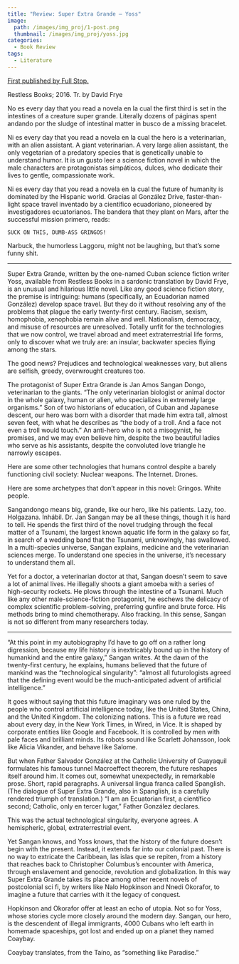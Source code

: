 ```yaml
---
title: "Review: Super Extra Grande – Yoss"
image: 
  path: /images/img_proj/1-post.png
  thumbnail: /images/img_proj/yoss.jpg
categories:
  - Book Review
tags:
  - Literature
---
```

[First published by Full Stop.](https://www.full-stop.net/2016/07/14/reviews/hannah-alpert-abrams/super-extra-grande-yoss/)

Restless Books; 2016. Tr. by David Frye

No es every day that you read a novela en la cual the first third is set in the intestines of a creature super grande. Literally dozens of páginas spent andando por the sludge of intestinal matter in busco de a missing bracelet.

Ni es every day that you read a novela en la cual the hero is a veterinarian, with an alien assistant. A giant veterinarian. A very large alien assistant, the only vegetarian of a predatory species that is genetically unable to understand humor. It is un gusto leer a science fiction novel in which the male characters are protagonistas simpáticos, dulces, who dedicate their lives to gentle, compassionate work.

Ni es every day that you read a novela en la cual the future of humanity is dominated by the Hispanic world. Gracias al González Drive, faster-than-light space travel inventado by a científico ecuadoriano, pioneered by investigadores ecuatorianos. The bandera that they plant on Mars, after the successful mission primero, reads:

    SUCK ON THIS, DUMB-ASS GRINGOS!

Narbuck, the humorless Laggoru, might not be laughing, but that’s some funny shit.

*****

Super Extra Grande, written by the one-named Cuban science fiction writer Yoss, available from Restless Books in a sardonic translation by David Frye, is an unusual and hilarious little novel. Like any good science fiction story, the premise is intriguing: humans (specifically, an Ecuadorian named González) develop space travel. But they do it without resolving any of the problems that plague the early twenty-first century. Racism, sexism, homophobia, xenophobia remain alive and well. Nationalism, democracy, and misuse of resources are unresolved. Totally unfit for the technologies that we now control, we travel abroad and meet extraterrestrial life forms, only to discover what we truly are: an insular, backwater species flying among the stars.

The good news? Prejudices and technological weaknesses vary, but aliens are selfish, greedy, overwrought creatures too.

The protagonist of Super Extra Grande is Jan Amos Sangan Dongo, veterinarian to the giants. “The only veterinarian biologist or animal doctor in the whole galaxy, human or alien, who specializes in extremely large organisms.” Son of two historians of education, of Cuban and Japanese descent, our hero was born with a disorder that made him extra tall, almost seven feet, with what he describes as “the body of a troll. And a face not even a troll would touch.” An anti-hero who is not a misogynist, he promises, and we may even believe him, despite the two beautiful ladies who serve as his assistants, despite the convoluted love triangle he narrowly escapes.

Here are some other technologies that humans control despite a barely functioning civil society: Nuclear weapons. The Internet. Drones.

Here are some archetypes that don’t appear in this novel: Gringos. White people.

Sangandongo means big, grande, like our hero, like his patients. Lazy, too. Holgazana. Inhábil. Dr. Jan Sangan may be all these things, though it is hard to tell. He spends the first third of the novel trudging through the fecal matter of a Tsunami, the largest known aquatic life form in the galaxy so far, in search of a wedding band that the Tsunami, unknowingly, has swallowed. In a multi-species universe, Sangan explains, medicine and the veterinarian sciences merge. To understand one species in the universe, it’s necessary to understand them all.

Yet for a doctor, a veterinarian doctor at that, Sangan doesn’t seem to save a lot of animal lives. He illegally shoots a giant amoeba with a series of high-security rockets. He plows through the intestine of a Tsunami. Much like any other male-science-fiction protagonist, he eschews the delicacy of complex scientific problem-solving, preferring gunfire and brute force. His methods bring to mind chemotherapy. Also fracking. In this sense, Sangan is not so different from many researchers today.

*****

“At this point in my autobiography I’d have to go off on a rather long digression, because my life history is inextricably bound up in the history of humankind and the entire galaxy,” Sangan writes. At the dawn of the twenty-first century, he explains, humans believed that the future of mankind was the “technological singularity”: “almost all futurologists agreed that the defining event would be the much-anticipated advent of artificial intelligence.”

It goes without saying that this future imaginary was one ruled by the people who control artificial intelligence today, like the United States, China, and the United Kingdom. The colonizing nations. This is a future we read about every day, in the New York Times, in Wired, in Vice. It is shaped by corporate entities like Google and Facebook. It is controlled by men with pale faces and brilliant minds. Its robots sound like Scarlett Johansson, look like Alicia Vikander, and behave like Salome.

But when Father Salvador González at the Catholic University of Guayaquil formulates his famous tunnel Macroeffect theorem, the future reshapes itself around him. It comes out, somewhat unexpectedly, in remarkable prose. Short, rapid paragraphs. A universal lingua franca called Spanglish. (The dialogue of Super Extra Grande, also in Spanglish, is a carefully rendered triumph of translation.) “I am an Ecuatorian first, a científico second; Catholic, only en tercer lugar,” Father González declares.

This was the actual technological singularity, everyone agrees. A hemispheric, global, extraterrestrial event.

Yet Sangan knows, and Yoss knows, that the history of the future doesn’t begin with the present. Instead, it extends far into our colonial past. There is no way to extricate the Caribbean, las islas que se repiten, from a history that reaches back to Christopher Columbus’s encounter with America, through enslavement and genocide, revolution and globalization. In this way Super Extra Grande takes its place among other recent novels of postcolonial sci fi, by writers like Nalo Hopkinson and Nnedi Okorafor, to imagine a future that carries with it the legacy of conquest.

Hopkinson and Okorafor offer at least an echo of utopia. Not so for Yoss, whose stories cycle more closely around the modern day. Sangan, our hero, is the descendent of illegal immigrants, 4000 Cubans who left earth in homemade spaceships, got lost and ended up on a planet they named Coaybay.

Coaybay translates, from the Taíno, as “something like Paradise.”